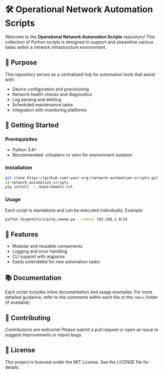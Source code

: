 # 🛠️ Operational Network Automation Scripts

Welcome to the **Operational Network Automation Scripts** repository! This collection of Python scripts is designed to support and streamline various tasks within a network infrastructure environment.

## 📌 Purpose

This repository serves as a centralized hub for automation tools that assist with:
- Device configuration and provisioning
- Network health checks and diagnostics
- Log parsing and alerting
- Scheduled maintenance tasks
- Integration with monitoring platforms

## 🚀 Getting Started

### Prerequisites
- Python 3.8+
- Recommended: virtualenv or venv for environment isolation

### Installation
```bash
git clone https://github.com/<your-org>/network-automation-scripts.git
cd network-automation-scripts
pip install -r requirements.txt
```

### Usage
Each script is standalone and can be executed individually. Example:
```bash
python diagnostics/ping_sweep.py --subnet 192.168.1.0/24
```

## 🧰 Features

- Modular and reusable components
- Logging and error handling
- CLI support with argparse
- Easily extendable for new automation tasks

## 📚 Documentation

Each script includes inline documentation and usage examples. For more detailed guidance, refer to the comments within each file or the `/docs` folder (if available).

## 🤝 Contributing

Contributions are welcome! Please submit a pull request or open an issue to suggest improvements or report bugs.

## 📄 License

This project is licensed under the MIT License. See the LICENSE file for details.
